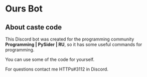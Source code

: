 # Ours Bot
## About caste code
This Discord bot was created for the programming community **Programming | PySider | RU**, so it has some useful commands for programming.

You can use some of the code for yourself.

For questions contact me HTTPs#3112 in Discord.
